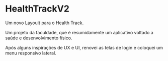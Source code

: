 # HealthTrackV2
Um novo Layoult para o Health Track.

Um projeto da faculdade, que é resumidamente um aplicativo voltado a saúde e desenvolvimento físico.

Após alguns inspirações de UX e UI, renovei as telas de login e coloquei um menu responsivo lateral.

